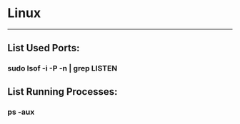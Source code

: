 # Linux
---
## List Used Ports:
### sudo lsof -i -P -n \| grep LISTEN
## List Running Processes:  
### ps -aux